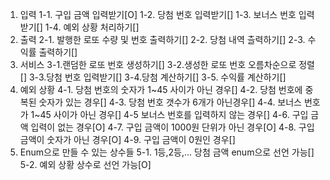 1. 입력
   1-1. 구입 금액 입력받기[O]
   1-2. 당첨 번호 입력받기[]
   1-3. 보너스 번호 입력받기[]
   1-4. 예외 상황 처리하기[]
2. 출력
   2-1. 발행한 로또 수량 및 번호 출력하기[]
   2-2. 당첨 내역 츨력하기[]
   2-3. 수익률 출력하기[]
3. 서비스
   3-1.랜덤한 로또 번호 생성하기[]
   3-2.생성한 로또 번호 오름차순으로 정렬[]
   3-3.당첨 번호 입력받기[]
   3-4.당첨 계산하기[]
   3-5. 수익률 계산하기[]
4. 예외 상황
   4-1. 당첨 번호의 숫자가 1~45 사이가 아닌 경우[]
   4-2. 당첨 번호에 중복된 숫자가 있는 경우[]
   4-3. 당첨 번호 갯수가 6개가 아닌경우[]
   4-4. 보너스 번호가 1~45 사이가 아닌 경우[]
   4-5 보너스 번호를 입력하지 않는 경우[]
   4-6. 구입 금액 입력이 없는 경우[O]
   4-7. 구입 금액이 1000원 단위가 아닌 경우[O]
   4-8. 구입 금액이 숫자가 아닌 경우[O]
   4-9. 구입 금액이 0원인 경우[]
5. Enum으로 만들 수 있는 상수들
   5-1. 1등,2등,... 당첨 금액 enum으로 선언 가능[]
   5-2. 예외 상황 상수로 선언 가능[O]